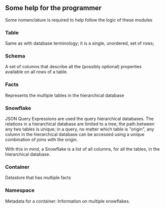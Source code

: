 
## Some help for the programmer

Some nomenclature is required to help follow the logic of these modules

### Table

Same as with database terminology; it is a single, unordered, set of rows;

### Schema

A set of columns that describe all the (possibly optional) properties available on all rows of a table.

### Facts

Represents the multiple tables in the hierarchical database

### Snowflake

JSON Query Expressions are used the query hierarchical databases. The relations in a hierarchical database are limited to a tree; the path between any two tables is unique; in a query, no matter which table is "origin", any column in the hierarchical database can be accessed using a unique combination of joins with the origin.

With this in mind, a Snowflake is a list of all columns, for all the tables, in the hierarchical database.

### Container

Datastore that has multiple facts

### Namespace

Metadata for a container: Information on multiple snowflakes.

  